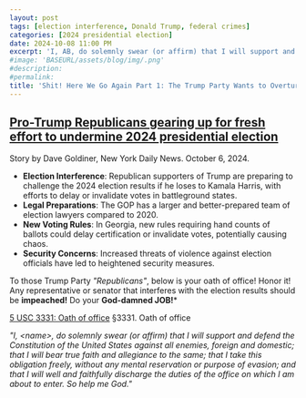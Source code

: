 ```yaml
---
layout: post
tags: [election interference, Donald Trump, federal crimes]
categories: [2024 presidential election]
date: 2024-10-08 11:00 PM
excerpt: 'I, AB, do solemnly swear (or affirm) that I will support and defend the Constitution of the United States against all enemies, foreign and domestic; that I will bear true faith and allegiance to the same; that I take this obligation freely, without any mental reservation or purpose of evasion; and that I will well and faithfully discharge the duties of the office on which I am about to enter. So help me God.'
#image: 'BASEURL/assets/blog/img/.png'
#description:
#permalink:
title: 'Shit! Here We Go Again Part 1: The Trump Party Wants to Overturn States Election Results'
---
```




## [Pro-Trump Republicans gearing up for fresh effort to undermine 2024 presidential election](https://www.nydailynews.com/2024/10/06/pro-trump-republicans-gearing-up-for-fresh-effort-to-undermine-2024-presidential-election/)

Story by Dave Goldiner, New York Daily News. October 6, 2024.

- **Election Interference**: Republican supporters of Trump are preparing to challenge the 2024 election results if he loses to Kamala Harris, with efforts to delay or invalidate votes in battleground states.
- **Legal Preparations**: The GOP has a larger and better-prepared team of election lawyers compared to 2020.
- **New Voting Rules**: In Georgia, new rules requiring hand counts of ballots could delay certification or invalidate votes, potentially causing chaos.
- **Security Concerns**: Increased threats of violence against election officials have led to heightened security measures.


To those Trump Party *"Republicans"*, below is your oath of office! Honor it! Any representative or senator that interferes with the election results should be **impeached!** Do your **God-damned JOB!***

[5 USC 3331: Oath of office](https://uscode.house.gov/view.xhtml?req=(title:5%20section:3331%20edition:prelim))
§3331. Oath of office

*"I, \<name\>, do solemnly swear (or affirm) that I will support and defend the Constitution of the United States against all enemies, foreign and domestic; that I will bear true faith and allegiance to the same; that I take this obligation freely, without any mental reservation or purpose of evasion; and that I will well and faithfully discharge the duties of the office on which I am about to enter. So help me God."* 
